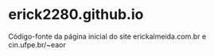 # erick2280.github.io
Código-fonte da página inicial do site erickalmeida.com.br e cin.ufpe.br/~eaor
